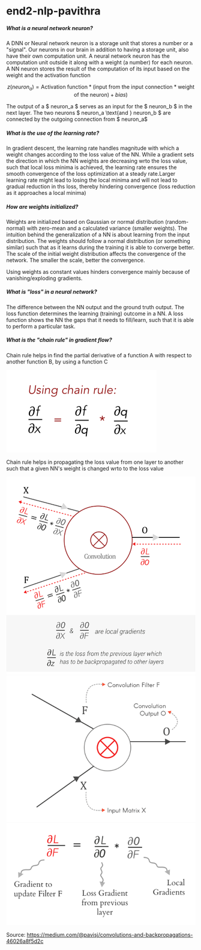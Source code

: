# end2-nlp-pavithra


##### What is a neural network neuron?

A DNN or Neural network neuron is a storage unit that stores a number or a "signal". Our neurons in our brain in addition to having a storage unit, also have their own computation unit. A neural network neuron has the computation unit outside it along with a weight (a number) for each neuron. A NN neuron stores the result of the computation of its input based on the weight and the activation function

$$ z (neuron_a) =  \text{Activation function} * (\text {input from the input connection} * \text{weight of the neuron}) + bias)$$

The output of a $ neuron_a $ serves as an input for the $ neuron_b $ in the next layer. The two neurons $ neuron_a \text{and } neuron_b $ are connected by the outgoing connection from $ neuron_a$


##### What is the use of the learning rate?

In gradient descent, the learning rate handles magnitude with which a weight changes according to the loss value of the NN. While a gradient sets the direction in which the NN weights are decreasing wrto the loss value, such that local loss minima is achieved, the learning rate ensures the smooth convergence of the loss optimization at a steady rate.Larger learning rate might lead to losing the local minima and will not lead to gradual reduction in ths loss, thereby hindering convergence (loss reduction as it approaches a local minima)

##### How are weights initialized?

Weights are initialized based on Gaussian or normal distribution (random-normal)  with zero-mean and a calculated variance (smaller weights). The intuition behind the generalization of a NN is about learning from the input distribution. The weights should follow a normal distribution (or something similar) such that as it learns during the training it is able to converge better. The scale of the initial weight distribution affects the convergence of the network. The smaller the scale, better the convergence.

Using weights as constant values hinders convergence mainly because of vanishing/exploding gradients. 

##### What is "loss" in a neural network?

The difference between the NN output and the ground truth output. The loss function determines the learning (training) outcome in a NN. A loss function shows the NN the gaps that it needs to fill/learn, such that it is able to perform a particular task.

##### What is the "chain rule" in gradient flow?

Chain rule helps in find the partial derivative of a function A  with respect to another function B, by using a function C

![Image](./images/chain-rule-1.png)

Chain rule helps in propagating the loss value from one layer to another such that a given NN's weight is changed wrto to the loss value

![image](./images/propagation.png)
![image](./images/propagation-gif.gif)
![image](./images/propagation-2.png)

Source: https://medium.com/@pavisj/convolutions-and-backpropagations-46026a8f5d2c

